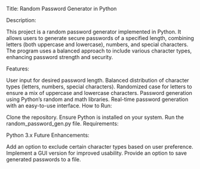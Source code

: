 Title: Random Password Generator in Python

Description:

This project is a random password generator implemented in Python. It allows users to generate secure passwords of a specified length, combining letters (both uppercase and lowercase), numbers, and special characters. The program uses a balanced approach to include various character types, enhancing password strength and security.

Features:

User input for desired password length.
Balanced distribution of character types (letters, numbers, special characters).
Randomized case for letters to ensure a mix of uppercase and lowercase characters.
Password generation using Python’s random and math libraries.
Real-time password generation with an easy-to-use interface.
How to Run:

Clone the repository.
Ensure Python is installed on your system.
Run the random_password_gen.py file.
Requirements:

Python 3.x
Future Enhancements:

Add an option to exclude certain character types based on user preference.
Implement a GUI version for improved usability.
Provide an option to save generated passwords to a file.
